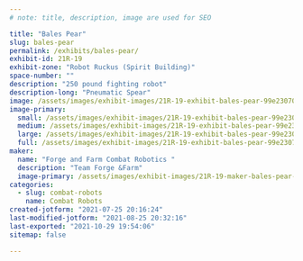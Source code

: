 ```yaml
---
# note: title, description, image are used for SEO

title: "Bales Pear"
slug: bales-pear
permalink: /exhibits/bales-pear/
exhibit-id: 21R-19
exhibit-zone: "Robot Ruckus (Spirit Building)"
space-number: ""
description: "250 pound fighting robot"
description-long: "Pneumatic Spear"
image: /assets/images/exhibit-images/21R-19-exhibit-bales-pear-99e23070-5c22-4ed9-8a80-d709786c5e02-large.jpeg
image-primary: 
  small: /assets/images/exhibit-images/21R-19-exhibit-bales-pear-99e23070-5c22-4ed9-8a80-d709786c5e02-small.jpeg
  medium: /assets/images/exhibit-images/21R-19-exhibit-bales-pear-99e23070-5c22-4ed9-8a80-d709786c5e02-medium.jpeg
  large: /assets/images/exhibit-images/21R-19-exhibit-bales-pear-99e23070-5c22-4ed9-8a80-d709786c5e02-large.jpeg
  full: /assets/images/exhibit-images/21R-19-exhibit-bales-pear-99e23070-5c22-4ed9-8a80-d709786c5e02-full.jpeg
maker: 
  name: "Forge and Farm Combat Robotics "
  description: "Team Forge &Farm"
  image-primary: /assets/images/exhibit-images/21R-19-maker-bales-pear-dfb98029-f371-4ec9-8421-5f0e456fa495-medium.jpeg
categories: 
  - slug: combat-robots
    name: Combat Robots
created-jotform: "2021-07-25 20:16:24"
last-modified-jotform: "2021-08-25 20:32:16"
last-exported: "2021-10-29 19:54:06"
sitemap: false

---
```

